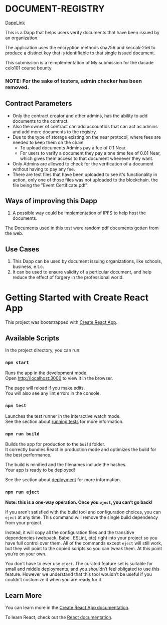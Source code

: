 # DOCUMENT-REGISTRY
[DappLink](https://doc-registry.netlify.app/)

This is a Dapp that helps users verify documents that have been issued by an organization. 

The application uses the encryption methods sha256 and keccak-256 to produce a distinct key that is identifiable to that single issued document.

This submission is a reimplementation of My submission for the dacade celo101 course bounty.

### NOTE: For the sake of testers, admin checker has been removed.

## Contract Parameters
  - Only the contract creator and other admins, has the ability to add documents to the contract.
  - Also the owner of contract can add accountIds that can act as admins and add more documents to the registry.
  - Due to the type of storage existing on the near protocol, where fees are needed to keep them on the chain. 
      - To upload documents Admins pay a fee of 0.1 Near.
      - For users to verify a document they pay a one time fee of 0.01 Near, which gives them access to that document whenever they want.
  - Only Admins are allowed to check for the verification of a document without having to pay any fee.
  - There are test files that have been uploaded to see it's functionality in action, only one of those files was not uploaded to the blockchain. the         file being the "Event Certificate.pdf".

## Ways of improving this Dapp
1. A possible way could be implementation of IPFS to help host the documents.

The Documents used in this test were random pdf documents gotten from the web.

## Use Cases
1. This Dapp can be used by document issuing organizations, like schools, business, e.t.c.
2. It can be used to ensure validity of a perticular document, and help reduce the effect of forgery in the professional world.

# Getting Started with Create React App

This project was bootstrapped with [Create React App](https://github.com/facebook/create-react-app).

## Available Scripts

In the project directory, you can run:

### `npm start`

Runs the app in the development mode.\
Open [http://localhost:3000](http://localhost:3000) to view it in the browser.

The page will reload if you make edits.\
You will also see any lint errors in the console.

### `npm test`

Launches the test runner in the interactive watch mode.\
See the section about [running tests](https://facebook.github.io/create-react-app/docs/running-tests) for more information.

### `npm run build`

Builds the app for production to the `build` folder.\
It correctly bundles React in production mode and optimizes the build for the best performance.

The build is minified and the filenames include the hashes.\
Your app is ready to be deployed!

See the section about [deployment](https://facebook.github.io/create-react-app/docs/deployment) for more information.

### `npm run eject`

**Note: this is a one-way operation. Once you `eject`, you can’t go back!**

If you aren’t satisfied with the build tool and configuration choices, you can `eject` at any time. This command will remove the single build dependency from your project.

Instead, it will copy all the configuration files and the transitive dependencies (webpack, Babel, ESLint, etc) right into your project so you have full control over them. All of the commands except `eject` will still work, but they will point to the copied scripts so you can tweak them. At this point you’re on your own.

You don’t have to ever use `eject`. The curated feature set is suitable for small and middle deployments, and you shouldn’t feel obligated to use this feature. However we understand that this tool wouldn’t be useful if you couldn’t customize it when you are ready for it.

## Learn More

You can learn more in the [Create React App documentation](https://facebook.github.io/create-react-app/docs/getting-started).

To learn React, check out the [React documentation](https://reactjs.org/).
